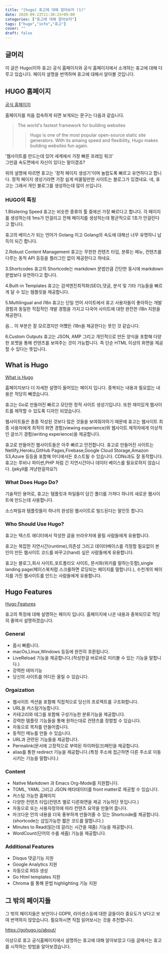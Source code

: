 ```yaml
---
title: "[hugo] 휴고에 대해 알아보자 (1)"
date: 2020-09-23T21:30:23+09:00
categories: ["휴고에 대해 알아보자"]
tags: ["hugo","info","휴고"]
cover: ""
draft: false 
---
```


## 글머리

이 글은 Hugo(이하 휴고) 공식 홈페이지와 공식 홈페이지에서 소개하는 휴고에 대해 다루고 있습니다. 페이지 설명을 번역하며 휴고에 대해서 알아볼 것입니다.

## HUGO 홈페이지

[공식 홈페이지](http://gohugo.io)

홈페이지를 처음 접속하게 되면 보게되는 문구는 다음과 같습니다.  

> The world's fastest framework for building websites
>> Hugo is one of the most popular open-source static site generators. With its amaing speed and flexibility, Hugo makes building websites fun again.

'웹사이트를 만드는데 있어 세계에서 가장 빠른 프레임 워크'  
그만큼 속도면에서 자신이 있다는 말이겠죠?

위의 설명에 따르면 휴고는 '정적 페이지 생성기'이며 놀랍도록 빠르고 유연하다고 합니다. 정적 페이지 생성기라면 가장 쉽게 떠올릴만한 사이트는 블로그가 있겠네요. 네, 휴고는 그래서 개인 블로그를 생성하는데 많이 쓰입니다. 

### HUGO의 특징

1.Blistering Speed
휴고는 비슷한 종류의 툴 중에선 가장 빠르다고 합니다. 각 페이지를 생성하는데 1ms가 안걸리고 전체 페이지를 생성하는데 평균적으로 1초가 안걸린다고 합니다.

휴고의 베이스가 되는 언어가 Golang 이고 Golang의 속도에 대해선 너무 유명하니 납득이 되긴 합니다.

2.Robust Content Management
휴고는 무한한 컨텐츠 타입, 분류는 메뉴, 컨텐츠를 다루는 동적 API 등등을 플러그인 없이 제공한다고 하네요.

3.Shortcodes 
휴고의 Shortcode는 markdown 문법만큼 간단한 동시에 markdown 문법보다 유연하다고 합니다. 

4.Built-in Templates
휴고는 검색엔진최적화(SEO),댓글, 분석 및 기타 기능들을 빠르게 달 수 있는 템플릿을 제공합니다.

5.Multilingual and i18n
휴고는 단일 언어 사이트에서 휴고 사용자들이 좋아하는 개발 경험과 동일한 직접적인 개발 경험을 가지고 다국어 사이트에 대한 완전한 i18n 지원을 제공한다. 

음... 이 부분은 잘 모르겠지만 어쨌든 i18n을 제공한다는 뜻인 것 같습니다.

6.Custom Outputs
휴고는 JSON, AMP 그리고 개인적으로 만든 양식을 포함해 다양한 포멧을 통해 컨텐츠를 보여주는 것이 가능합니다. 즉 단순 HTML 이상의 화면을 제공할 수 있다는 뜻입니다.

## What is Hugo

[What is Hugo](https://gohugo.io/about/what-is-hugo)

홈페이지보다 더 자세한 설명이 들어있는 페이지 입니다. 
중복되는 내용과 필요없는 내용은 적당히 빼겠습니다.

휴고는 Go로 만들어진 빠르고 모던한 정적 사이트 생성기입니다. 또한 재미있게 웹사이트를 제작할 수 있도록 디자인 되었습니다.

웹사이트들은 종종 작성된 것보다 많은 것들을 보여줘야하기 때문에 휴고는 웹사이트 최종 사용자에게 최적의 화면 경험(viewing experience)와 웹사이트 제작자에게 이상적인 글쓰기 경험(writing experience)을 제공합니다. 

휴고로 만들어진 웹사이트들은 아주 빠르고 안전합니다. 휴고로 만들어진 사이트는 Netlify,Heroku,GitHub Pages,Firebase,Google Cloud Storage,Amazon S3,Azure 등등을 포함해 어디에서든 호스트될 수 있습니다. CDNs과도 잘 동작합니다. 휴고는 루비나 파이썬,PHP 처럼 긴 지연시간이나 데이터 베이스를 필요로하지 않습니다. (jekyll를 겨냥한걸까요?)

### What Does Hugo Do?

기술적인 용어로, 휴고는 템플릿과 파일들이 담긴 폴더를 가져다 하나의 새로운 웹사이트에 만드는데 사용합니다.

소스파일과 템플릿들이 하나의 완성된 웹사이트로 빌드된다는 말인듯 합니다.

### Who Should Use Hugo?
 
휴고는 텍스트 에디터에서 작성한 글을 브라우저에 올릴 사람들에게 유용합니다.

휴고는 복잡한 지연시간(runtime),의존성 그리고 데이터베이스를 걱정할 필요없이 본인이 만든 웹사이트 코드를 바꾸고(hand) 싶은 사람들에게 유용합니다.

휴고는 블로그,회사 사이트,포트폴리오 사이트, 문서화(위키를 말하는듯함),single landing page(페이스북처럼 스크롤하면 로딩되는 페이지를 말합니다.), 수천개의 페이지를 가진 웹사이트를 만드는 사람들에게 유용합니다.

## Hugo Features

[Hugo Features](https://gohugo.io/about/features)

휴고의 특징에 대해 설명하는 페이지 입니다. 홈페이지에 나온 내용과 중복되므로 적당히 줄여서 설명하겠습니다.

### General

* 몹시 빠릅니다.
* macOs,Linux,Windows 등등에 완전히 호환됩니다.
* LiveReload 기능을 제공합니다.(작성한걸 바로바로 미리볼 수 있는 기능을 말합니다.)
* 강력한 테마기능
* 당신의 사이트를 어디든 올릴 수 있습니다. 

### Orgaization

* 웹사이트 섹션을 포함해 직접적으로 당신의 프로젝트를 구조화합니다.
* URL을 커스텀가능합니다.
* 카테고리와 테그를 포함해 구성가능한 분류기능을 제공합니다.
* 강력한 템플릿 기능들을 통해 원하는대로 컨텐츠를 정렬할 수 있습니다.   
* 자동으로 목차를 만들어줍니다.
* 동적인 메뉴를 만들 수 있습니다.
* URL과 관련된 기능들을 제공합니다.
* Permalink(문서에 고정적으로 부여된 하이퍼링크)패턴을 제공합니다.
* alias를 통한 redirect 기능을 제공합니다.(특정 주소에 접근하면 다른 주소로 이동시키는 기능을 말합니다.)

### Content
* Native Markdown 과 Emacs Org-Mode를 지원합니다.
* TOML, YAML 그리고 JSON 메타데이터를 front matter로 제공할 수 있습니다. 
* 커스텀 가능한 홈페이지
* 다양한 컨텐츠 타입(컨텐츠 별로 다른화면을 제공 가능하단 뜻입니다.)
* 자동으로 또는 사용자정의에 따라 컨텐츠 요약을 만들어 줍니다.
* 마크다운 안의 내용을 더욱 풍부하게 만들어줄 수 있는 Shortcode를 제공합니다.(shortcode는 삽입가능한 짧은 코드를 말합니다.)
* Minutes to Read(읽는데 걸리는 시간을 재줌) 기능을 제공합니다.
* WordCount(단어의 수를 세줌) 기능을 제공합니다.

### Additional Features
* Disqus 댓글기능 지원
* Google Analytics 지원
* 자동으로 RSS 생성
* Go Html templates 지원
* Chroma 를 통해 문법 highlighting 기능 지원

## 그 밖의 페이지들
그 밖의 페이지들은 보안이나 GDPR, 라이센스등에 대한 글들이라 중요도가 낮다고 보여 번역하지 않았습니다. 필요하시면 직접 읽어보시는 것을 추천합니다.

https://gohugo.io/about/

이상으로 휴고 공식홈페이지에서 설명하는 휴고에 대해 알아보았고 다음 글에서는 휴고를 시작하는 방법을 알아보겠습니다.